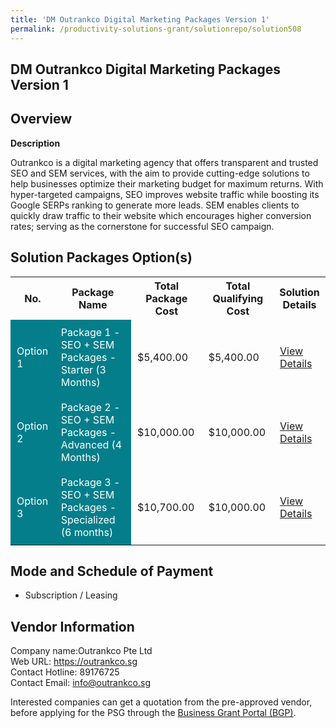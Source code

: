 ```yaml
---
title: 'DM Outrankco Digital Marketing Packages Version 1'
permalink: /productivity-solutions-grant/solutionrepo/solution508
---
```


## DM Outrankco Digital Marketing Packages Version 1

## Overview

**Description**

Outrankco is a digital marketing agency that offers transparent and trusted SEO and SEM services, with the aim to provide cutting-edge solutions to help businesses optimize their marketing budget for maximum returns. With hyper-targeted campaigns, SEO improves website traffic while boosting its Google SERPs ranking to generate more leads. SEM enables clients to quickly draw traffic to their website which encourages higher conversion rates; serving as the cornerstone for successful SEO campaign.

## Solution Packages Option(s)

<table>
<tr>
<th><b>No.</b></th>
<th><b>Package Name</b></th>
<th><b>Total Package Cost</b></th>
<th><b>Total Qualifying Cost</b></th>
<th><b>Solution Details</b></th>
</tr>
<tr>
<td style='padding: 10px; background-color: #037E8A; color: #FFFFFF;'>Option 1</td>
<td style='padding: 10px; background-color: #037E8A; color: #FFFFFF;'>Package 1 - SEO + SEM Packages - Starter (3 Months)</td>
<td style='padding: 10px;'>$5,400.00</td>
<td style='padding: 10px;'>$5,400.00</td>
<td style='padding: 10px;'><a href='/images/psg/Outrankco_DM_Outrankco_DigitalMarketing_DesensitisedPart1.pdf' target='_blank'>View Details</a></td>
</tr>
<tr>
<td style='padding: 10px; background-color: #037E8A; color: #FFFFFF;'>Option 2</td>
<td style='padding: 10px; background-color: #037E8A; color: #FFFFFF;'>Package 2 - SEO + SEM Packages - Advanced (4 Months)</td>
<td style='padding: 10px;'>$10,000.00</td>
<td style='padding: 10px;'>$10,000.00</td>
<td style='padding: 10px;'><a href='/images/psg/Outrankco_DM_Outrankco_DigitalMarketing_DesensitisedPart2.pdf' target='_blank'>View Details</a></td>
</tr>
<tr>
<td style='padding: 10px; background-color: #037E8A; color: #FFFFFF;'>Option 3</td>
<td style='padding: 10px; background-color: #037E8A; color: #FFFFFF;'>Package 3 - SEO + SEM Packages - Specialized (6 months)</td>
<td style='padding: 10px;'>$10,700.00</td>
<td style='padding: 10px;'>$10,000.00</td>
<td style='padding: 10px;'><a href='/images/psg/Outrankco_DM_Outrankco_DigitalMarketing_DesensitisedPart3.pdf' target='_blank'>View Details</a></td>
</tr>
</table>

## Mode and Schedule of Payment

 - Subscription / Leasing

## Vendor Information

 Company name:Outrankco Pte Ltd<br>Web URL: https://outrankco.sg <br>Contact Hotline: 89176725 <br>Contact Email: info@outrankco.sg

Interested companies can get a quotation from the pre-approved vendor, before applying for the PSG through the <a href='https://www.businessgrants.gov.sg/' target='_blank' rel='noopener'>Business Grant Portal (BGP)</a>.

<script src="/jquery/resize-tables.js"></script>
